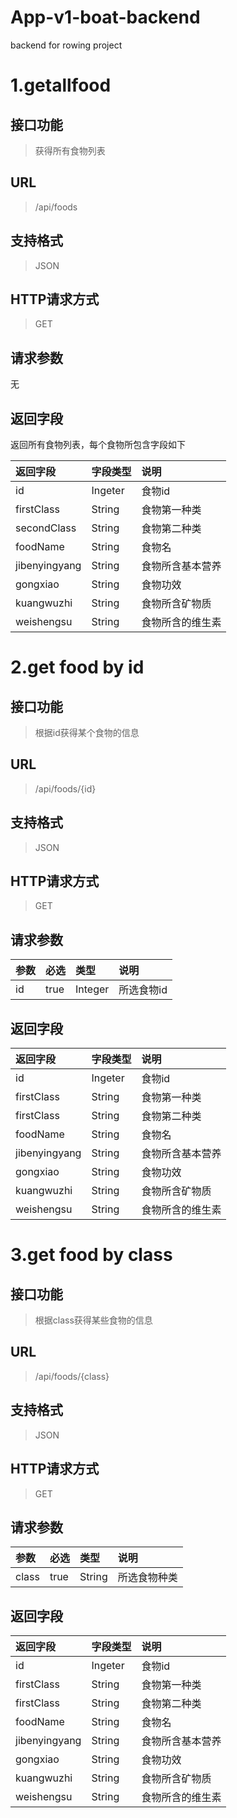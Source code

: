 # App-v1-boat-backend
backend for rowing project
# 1.getallfood

## 接口功能

> 获得所有食物列表

## URL

> /api/foods

## 支持格式

> JSON

## HTTP请求方式

> GET

## 请求参数

无

## 返回字段

返回所有食物列表，每个食物所包含字段如下

| 返回字段          | 字段类型    | 说明       |
|:--------------| :------ | :------- |
| id            | Ingeter | 食物id     |
| firstClass    | String  | 食物第一种类   |
| secondClass   | String  | 食物第二种类   |
| foodName      | String  | 食物名      |
| jibenyingyang | String  | 食物所含基本营养 |
| gongxiao      | String  | 食物功效     |
| kuangwuzhi    | String  | 食物所含矿物质  |
| weishengsu    | String  | 食物所含的维生素 |


# 2.get food by id

## 接口功能

> 根据id获得某个食物的信息

## URL

> /api/foods/{id}

## 支持格式

> JSON

## HTTP请求方式

> GET

## 请求参数

| 参数 | 必选   | 类型      | 说明     |
| :- | :--- | :------ | :----- |
| id | true | Integer | 所选食物id |

## 返回字段

| 返回字段          | 字段类型    | 说明       |
| :------------ | :------ | :------- |
| id            | Ingeter | 食物id     |
| firstClass    | String  | 食物第一种类   |
| firstClass    | String  | 食物第二种类   |
| foodName      | String  | 食物名      |
| jibenyingyang | String  | 食物所含基本营养 |
| gongxiao      | String  | 食物功效     |
| kuangwuzhi    | String  | 食物所含矿物质  |
| weishengsu    | String  | 食物所含的维生素 |


# 3.get food by class

## 接口功能

> 根据class获得某些食物的信息

## URL

> /api/foods/{class}

## 支持格式

> JSON

## HTTP请求方式

> GET

## 请求参数

| 参数    | 必选   | 类型     | 说明     |
| :---- | :--- | :----- | :----- |
| class | true | String | 所选食物种类 |

## 返回字段

| 返回字段          | 字段类型    | 说明       |
| :------------ | :------ | :------- |
| id            | Ingeter | 食物id     |
| firstClass    | String  | 食物第一种类   |
| firstClass    | String  | 食物第二种类   |
| foodName      | String  | 食物名      |
| jibenyingyang | String  | 食物所含基本营养 |
| gongxiao      | String  | 食物功效     |
| kuangwuzhi    | String  | 食物所含矿物质  |
| weishengsu    | String  | 食物所含的维生素 |


